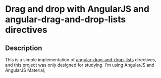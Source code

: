 # Drag and drop with AngularJS and angular-drag-and-drop-lists directives

## Description

This is a simple implementation of <a href="https://github.com/marceljuenemann/angular-drag-and-drop-lists">angular-drag-and-drop-lists</a> directives, and this project was only designed for studying.
I'm using AngularJS and AngularJS Material;

<!-- ![Print of the project's view. 12 draggable text blocks into 3 columns](./assets/image-bg.png) -->